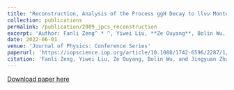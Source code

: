 ```yaml
---
title: "Reconstruction, Analysis of the Process ggH Decay to llνν Monte Carlo with MH=125 GeV and Introduction of the Physical Background"
collection: publications
permalink: /publication/2009_jpcs_reconstruction
excerpt: 'Author: Fanli Zeng^ * ^, Yiwei Liu, **Ze Ouyang**, Bolin Wu, and Jingyuan Zhang.'
date: 2022-06-01
venue: 'Journal of Physics: Conference Series'
paperurl: 'https://iopscience.iop.org/article/10.1088/1742-6596/2287/1/012030'
citation: 'Fanli Zeng, Yiwei Liu, Ze Ouyang, Bolin Wu, and Jingyuan Zhang. (2022). &quot; <i>Journal of Physics: Conference Series</i>. 2287(012030).'
---
```

[Download paper here](http://ze-ouyang.github.io/files/2009_jpcs_reconstruction.pdf)
